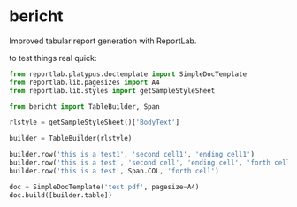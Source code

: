 bericht
=======

Improved tabular report generation with ReportLab.

to test things real quick:

``` python
from reportlab.platypus.doctemplate import SimpleDocTemplate
from reportlab.lib.pagesizes import A4
from reportlab.lib.styles import getSampleStyleSheet

from bericht import TableBuilder, Span

rlstyle = getSampleStyleSheet()['BodyText']

builder = TableBuilder(rlstyle)

builder.row('this is a test1', 'second cell1', 'ending cell1')
builder.row('this is a test', 'second cell', 'ending cell', 'forth cell')
builder.row('this is a test', Span.COL, 'forth cell')

doc = SimpleDocTemplate('test.pdf', pagesize=A4)
doc.build([builder.table])
```

